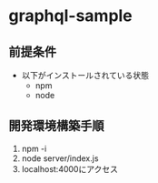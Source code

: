 # graphql-sample

## 前提条件

- 以下がインストールされている状態
  - npm
  - node

## 開発環境構築手順

1. npm -i
2. node server/index.js  
3. localhost:4000にアクセス

